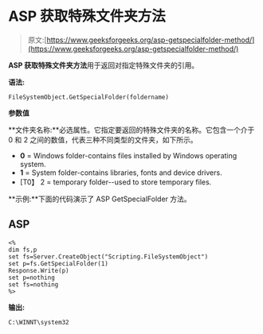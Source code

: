 # ASP 获取特殊文件夹方法

> 原文:[https://www.geeksforgeeks.org/asp-getspecialfolder-method/](https://www.geeksforgeeks.org/asp-getspecialfolder-method/)

**ASP 获取特殊文件夹方法**用于返回对指定特殊文件夹的引用。

**语法:**

```
FileSystemObject.GetSpecialFolder(foldername) 
```

**参数值**

**文件夹名称:**必选属性。它指定要返回的特殊文件夹的名称。它包含一个介于 0 和 2 之间的数值，代表三种不同类型的文件夹，如下所示。

*   **0** = Windows folder-contains files installed by Windows operating system.
*   **1** = System folder-contains libraries, fonts and device drivers.
*   [T0】 2 = temporary folder--used to store temporary files.

**示例:**下面的代码演示了 ASP GetSpecialFolder 方法。

## ASP

```
<%
dim fs,p
set fs=Server.CreateObject("Scripting.FileSystemObject")
set p=fs.GetSpecialFolder(1)
Response.Write(p)
set p=nothing
set fs=nothing
%>
```

**输出:**

```
C:\WINNT\system32
```